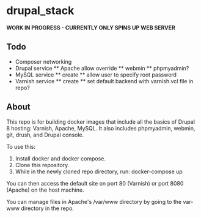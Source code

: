 # drupal_stack

**WORK IN PROGRESS - CURRENTLY ONLY SPINS UP WEB SERVER**

## Todo 
* Composer networking
* Drupal service
** Apache allow override
** webmin
** phpmyadmin?
* MySQL service 
** create
** allow user to specify root password
* Varnish service
** create
** set default backend with varnish.vcl file in repo?

## About
This repo is for building docker images that include all the basics of Drupal 8 hosting: Varnish, Apache, MySQL. It also includes phpmyadmin, webmin, git, drush, and Drupal console.

To use this:
1. Install docker and docker compose.
2. Clone this repository.
3. While in the newly cloned repo directory, run: docker-compose up

You can then access the default site on port 80 (Varnish) or port 8080 (Apache) on the host machine.

You can manage files in Apache's /var/www directory by going to the var-www directory in the repo.
